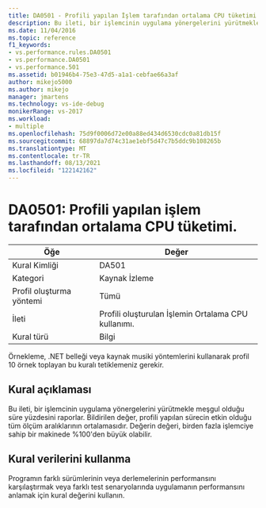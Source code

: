 ```yaml
---
title: DA0501 - Profili yapılan İşlem tarafından ortalama CPU tüketimi. | Microsoft Belgeleri
description: Bu ileti, bir işlemcinin uygulama yönergelerini yürütmekle meşgul olduğu süre yüzdesini raporlar.
ms.date: 11/04/2016
ms.topic: reference
f1_keywords:
- vs.performance.rules.DA0501
- vs.performance.DA0501
- vs.performance.501
ms.assetid: b01946b4-75e3-47d5-a1a1-cebfae66a3af
author: mikejo5000
ms.author: mikejo
manager: jmartens
ms.technology: vs-ide-debug
monikerRange: vs-2017
ms.workload:
- multiple
ms.openlocfilehash: 75d9f0006d72e00a88ed434d6530cdc0a81db15f
ms.sourcegitcommit: 68897da7d74c31ae1ebf5d47c7b5ddc9b108265b
ms.translationtype: MT
ms.contentlocale: tr-TR
ms.lasthandoff: 08/13/2021
ms.locfileid: "122142162"
---
```

# <a name="da0501-average-cpu-consumption-by-the-process-being-profiled"></a>DA0501: Profili yapılan işlem tarafından ortalama CPU tüketimi.

|Öğe|Değer|
|-|-|
|Kural Kimliği|DA501|
|Kategori|Kaynak İzleme|
|Profil oluşturma yöntemi|Tümü|
|İleti|Profili oluşturulan İşlemin Ortalama CPU kullanımı.|
|Kural türü|Bilgi|

 Örnekleme, .NET belleği veya kaynak musiki yöntemlerini kullanarak profil 10 örnek toplayan bu kuralı tetiklemeniz gerekir.

## <a name="rule-description"></a>Kural açıklaması
 Bu ileti, bir işlemcinin uygulama yönergelerini yürütmekle meşgul olduğu süre yüzdesini raporlar. Bildirilen değer, profili yapılan sürecin etkin olduğu tüm ölçüm aralıklarının ortalamasıdır. Değerin değeri, birden fazla işlemciye sahip bir makinede %100'den büyük olabilir.

## <a name="how-to-use-rule-data"></a>Kural verilerini kullanma
 Programın farklı sürümlerinin veya derlemelerinin performansını karşılaştırmak veya farklı test senaryolarında uygulamanın performansını anlamak için kural değerini kullanın.
